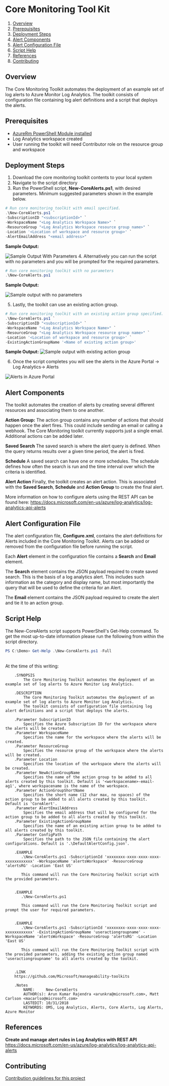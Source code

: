 # Core Monitoring Tool Kit
1. [Overview](#overview)
1. [Prerequisites](#prerequisites)
1. [Deployment Steps](#deployment-steps)
1. [Alert Components](#alert-components)
1. [Alert Configuration File](#alert-configuration-file)
1. [Script Help](#script-help)
1. [References](#references)
1. [Contributing](#contributing)


## Overview
The Core Monitoring Toolkit automates the deployment of an example set of log alerts to Azure Monitor Log Analytics. The toolkit consists of configuration file containing log alert definitions and a script that deploys the alerts.

## Prerequisites
- [AzureRm PowerShell Module installed](https://docs.microsoft.com/en-us/powershell/azure/install-azurerm-ps?view=azurermps-5.7.0)
- Log Analytics workspace created
- User running the toolkit will need Contributor role on the resource group and workspace

## Deployment Steps
1. Download the core monitoring toolkit contents to your local system
1. Navigate to the script directory
1. Run the PowerShell script, **New-CoreAlerts.ps1**, with desired parameters. Minimum suggested parameters shown in the example below.
``` powershell
# Run core monitoring toolkit with email specified.
.\New-CoreAlerts.ps1 `
-SubscriptionID "<subscriptionId>" `
-WorkspaceName "<Log Analytics Workspace Name>" `
-ResourceGroup "<Log Analytics Workspace resource group name>" `
-Location '<Location of workspace and resource group>' `
-AlertEmailAddress "<email address>"
```
**Sample Output:**

![Sample Output With Parameters](/docs/images/sampleOutputWithParams.png)
4. Alternatively you can run the script with no parameters and you will be prompted for the required parameters.
``` powershell
# Run core monitoring toolkit with no parameters
.\New-CoreAlerts.ps1
```
**Sample Output:**

![Sample output with no parameters](/docs/images/sampleOutputNoParams.png)

5. Lastly, the toolkit can use an existing action group.

``` powershell
# Run core monitoring toolkit with an existing action group specified.
.\New-CoreAlerts.ps1 `
-SubscriptionID "<subscriptionId>" `
-WorkspaceName "<Log Analytics Workspace Name>" `
-ResourceGroup "<Log Analytics Workspace resource group name>" `
-Location '<Location of workspace and resource group>' `
-ExistingActionGroupName '<Name of existing action group>'
```

**Sample Output:**
![Sample output with existing action group](/docs/images/sampleOutputExistingActionGroup.png)

6. Once the script completes you will see the alerts in the Azure Portal -> Log Analytics-> Alerts

![Alerts in Azure Portal](/docs/images/portalExample.png)

## Alert Components
The toolkit automates the creation of alerts by creating several different resources and associating them to one another.

**Action Group:**
The action group contains any number of actions that should happen once the alert fires. This could include sending an email or calling a webhook. The Core Monitoring toolkit currently supports just a single email. Additional actions can be added later.

**Saved Search**
The saved search is where the alert query is defined. When the query returns results over a given time period, the alert is fired.

**Schedule**
A saved search can have one or more schedules. The schedule defines how often the search is run and the time interval over which the criteria is identified.

**Alert Action**
Finally, the toolkit creates an alert action. This is associated with the **Saved Search**, **Schedule** and **Action Group** to create the final alert.

More information on how to configure alerts using the REST API can be found here:
https://docs.microsoft.com/en-us/azure/log-analytics/log-analytics-api-alerts

## Alert Configuration File
The alert configuration file, **Configure.xml**, contains the alert definitions for Alerts included in the Core Monitoring Toolkit. Alerts can be added or removed from the configuration file before running the script.

Each **Alert** element in the configuration file contains a **Search** and **Email** element.

The **Search** element contains the JSON payload required to create saved search. This is the basis of a log analytics alert. This includes such information as the category and display name, but most importantly the query that will be used to define the criteria for an Alert.

The **Email** element contains the JSON payload required to create the alert and tie it to an action group.

## Script Help
The New-CoreAlerts script supports PowerShell's Get-Help command. To get the most up-to-date information please run the following from within the script directory.

``` powershell
PS C:\Demo> Get-Help .\New-CoreAlerts.ps1 -Full
```
</br>
At the time of this writing:

```
	.SYNOPSIS
		The Core Monitoring Toolkit automates the deployment of an example set of log alerts to Azure Monitor Log Analytics.

	.DESCRIPTION
		The Core Monitoring Toolkit automates the deployment of an example set of log alerts to Azure Monitor Log Analytics.
		The toolkit consists of configuration file containing log alert definitions and a script that deploys the alerts.

	.Parameter SubscriptionID
		Specifies the Azure Subscription ID for the workspace where the alerts will be created.
	.Parameter WorkspaceName
		Specifies the name for the workspace where the alerts will be created.
	.Parameter ResourceGroup
		Specifies the resource group of the workspace where the alerts will be created.
	.Parameter Location
		Specifies the location of the workspace where the alerts will be created.
	.Parameter NewActionGroupName
		Specifies the name of the action group to be added to all alerts created by this toolkit. Default is '<workspacename>-email-ag1', where workspacename is the name of the workspace.
	.Parameter ActionGroupShortName
		Specifies the short name (12 char max, no spaces) of the action group to be added to all alerts created by this toolkit. Default is 'CoreAlert'.
	.Parameter AlertEmailAddress
		Specifies the email address that will be configured for the action group to be added to all alerts created by this toolkit.
	.Parameter ExistingActionGroupName
		Specifies the name of an existing action group to be added to all alerts created by this toolkit.
	.Parameter ConfigPath
		Specifies the path to the JSON file containing the alert configurations. Default is '.\DefaultAlertConfig.json'.

	.EXAMPLE 
	   .\New-CoreAlerts.ps1 -SubscriptionId 'xxxxxxxx-xxxx-xxxx-xxxx-xxxxxxxxxxxx' -WorkspaceName 'alertsWorkspace' -ResourceGroup 'alertsRG' -Location 'East US'
	   
	   This command will run the Core Monitoring Toolkit script with the provided parameters.


	.EXAMPLE
	   .\New-CoreAlerts.ps1
	   
	   This command will run the Core Monitoring Toolkit script and prompt the user for required parameters.


	.EXAMPLE 
	   .\New-CoreAlerts.ps1 -SubscriptionId 'xxxxxxxx-xxxx-xxxx-xxxx-xxxxxxxxxxxx' -ExistingActionGroupName 'useractiongroupname' -WorkspaceName 'alertsWorkspace' -ResourceGroup 'alertsRG' -Location 'East US' 
	   
	   This command will run the Core Monitoring Toolkit script with the provided parameters, adding the existing action group named 'useractiongroupname' to all alerts created by the toolkit.

		
	.LINK
	https://github.com/Microsoft/manageability-toolkits

	.Notes
		NAME:     New-CoreAlerts
		AUTHOR(s): Arun Kumar Rajendra <arunkra@microsoft.com>, Matt Carlson <macarlso@microsoft.com>
		LASTEDIT: 10/31/2018
		KEYWORDS: OMS, Log Analytics, Alerts, Core Alerts, Log Alerts, Azure Monitor
```

## References
**Create and manage alert rules in Log Analytics with REST API**
https://docs.microsoft.com/en-us/azure/log-analytics/log-analytics-api-alerts


## Contributing
 [Contribution guidelines for this project](docs/CONTRIBUTING.md)